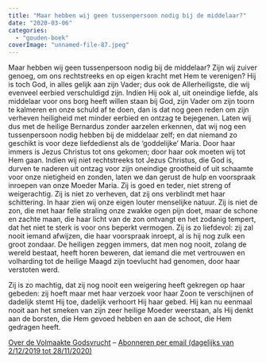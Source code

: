 ```yaml
---
title: "Maar hebben wij geen tussenpersoon nodig bij de middelaar?"
date: "2020-03-06"
categories: 
  - "gouden-boek"
coverImage: "unnamed-file-87.jpeg"
---
```


Maar hebben wij geen tussenpersoon nodig bij de middelaar? Zijn wij zuiver genoeg, om ons rechtstreeks en op eigen kracht met Hem te verenigen? Hij is toch God, in alles gelijk aan zijn Vader; dus ook de Allerheiligste, die wij evenveel eerbied verschuldigd zijn. Indien Hij ook al, uit oneindige liefde, als middelaar voor ons borg heeft willen staan bij God, zijn Vader om zijn toorn te kalmeren en onze schuld af te doen, dan is dat nog geen reden om zijn verheven heiligheid met minder eerbied en ontzag te bejegenen. Laten wij dus met de heilige Bernardus zonder aarzelen erkennen, dat wij nog een tussenpersoon nodig hebben bij de middelaar zelf; en dat niemand zo geschikt is voor deze liefdedienst als de ‘goddelijke’ Maria. Door haar immers is Jezus Christus tot ons gekomen; door haar ook moeten wij tot Hem gaan. Indien wij niet rechtstreeks tot Jezus Christus, die God is, durven te naderen uit ontzag voor zijn oneindige grootheid of uit schaamte voor onze nietigheid en zonden, laten we dan gerust de hulp en voorspraak inroepen van onze Moeder Maria. Zij is goed en teder, niet streng of weigerachtig. Zij is niet zo verheven, dat zij ons verblindt met haar schittering. In haar zien wij onze eigen louter menselijke natuur. Zij is niet de zon, die met haar felle straling onze zwakke ogen pijn doet, maar de schone en zachte maan, die haar licht van de zon ontvangt en het zodanig tempert, dat het niet te sterk is voor ons beperkt vermogen. Zij is zo liefdevol: zij zal nooit iemand afwijzen, die haar voorspraak inroept, al is hij nog zulk een groot zondaar. De heiligen zeggen immers, dat men nog nooit, zolang de wereld bestaat, heeft horen beweren, dat iemand die met vertrouwen en volharding tot de heilige Maagd zijn toevlucht had genomen, door haar verstoten werd.

Zij is zo machtig, dat zij nog nooit een weigering heeft gekregen op haar gebeden: zij hoeft maar met haar verzoek voor haar Zoon te verschijnen of dadelijk stemt Hij toe, dadelijk verhoort Hij haar gebed. Hij kan nu eenmaal nooit aan het smeken van zijn zeer heilige Moeder weerstaan, als Hij denkt aan de borsten, die Hem gevoed hebben en aan de schoot, die Hem gedragen heeft.

[Over de Volmaakte Godsvrucht](/blog/een-jaar-lang-volmaakte-godsvrucht/) – [Abonneren per email (dagelijks van 2/12/2019 tot 28/11/2020)](http://eepurl.com/9RKvX)
